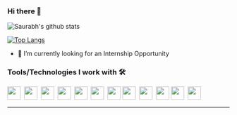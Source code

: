 ### Hi there 👋 

![Saurabh's github stats](https://github-readme-stats.vercel.app/api?username=Saurabhsahab&show_icons=true&theme=merko)

[![Top Langs](https://github-readme-stats.vercel.app/api/top-langs/?username=Saurabhsahab&layout=compact)](https://github.com/anuraghazra/github-readme-stats)

<!--
      **Saurabhsahab/Saurabh** is a ✨ _special_ ✨ repository because its `README.md` (this file) appears on your GitHub profile.
-->
<!-- -🔭 I’m currently working on ...-->

- 👯 I’m currently looking for an Internship Opportunity
<!--
- 🤔 I’m looking for help with ...
- 💬 Ask me about ...
- 📫 How to reach me: ...
- 😄 Pronouns: ...
- ⚡ Fun fact: ...
 -->
 
 ### Tools/Technologies I work with 🛠️
 <span><img src="https://cdn.jsdelivr.net/gh/devicons/devicon@latest/icons/html5/html5-plain.svg" width="30px"></span>&nbsp;
 <span><img src="https://cdn.jsdelivr.net/gh/devicons/devicon@latest/icons/css3/css3-plain.svg" width="30px"></span>&nbsp;
 <span><img src="https://cdn.jsdelivr.net/gh/devicons/devicon@latest/icons/javascript/javascript-original.svg" width="30px"></span>&nbsp;
 <span><img src="https://cdn.jsdelivr.net/gh/devicons/devicon@latest/icons/git/git-original.svg" width="30px"></span>&nbsp;
 <span><img src="https://cdn.jsdelivr.net/gh/devicons/devicon@latest/icons/github/github-original.svg" width="30px"></span>&nbsp;
 <span><img src="https://cdn.jsdelivr.net/gh/devicons/devicon@latest/icons/vscode/vscode-original.svg" width="30px"></span>&nbsp;
 <span><img src="https://cdn.jsdelivr.net/gh/devicons/devicon@latest/icons/npm/npm-original-wordmark.svg" width="30px"></span>
 <span><img src="https://cdn.jsdelivr.net/gh/devicons/devicon@latest/icons/nodejs/nodejs-plain.svg" width="30px"></span>&nbsp;
 <span><img src="https://cdn.jsdelivr.net/gh/devicons/devicon@latest/icons/express/express-original.svg" width="30px"></span>&nbsp;
 <span><img src="https://cdn.jsdelivr.net/gh/devicons/devicon@latest/icons/mongodb/mongodb-original.svg" width="30px"></span>
 <span><img src="https://cdn.jsdelivr.net/gh/devicons/devicon@latest/icons/cplusplus/cplusplus-plain.svg" width="30px"></span>&nbsp;
 <span><img src="https://cdn.jsdelivr.net/gh/devicons/devicon@latest/icons/bootstrap/bootstrap-plain.svg" width="30px"></span>&nbsp;
<!--  <span><img src="https://cdn.jsdelivr.net/gh/devicons/devicon@latest/icons/react/react-original.svg" width="30px"></span>&nbsp;
 <span><img src="https://cdn.jsdelivr.net/gh/devicons/devicon@latest/icons/redux/redux-original.svg" width="30px"></span> -->
<hr>
